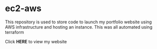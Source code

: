 # ec2-aws
This repository is used to store code to launch my portfolio website using AWS infrastructure and hosting an instance. This was all automated using terraform

Click **HERE** to view my website